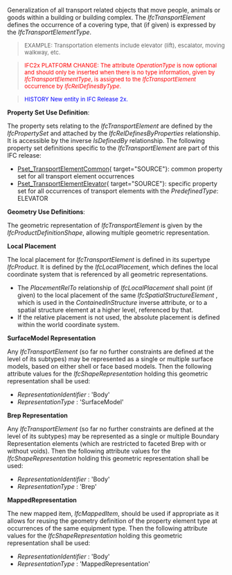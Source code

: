 Generalization of all transport related objects that move people, animals or goods within a building or building complex. The _IfcTransportElement_ defines the occurrence of a covering type, that (if given) is expressed by the _IfcTransportElementType_.

> <font size="-1">EXAMPLE: Transportation elements include
      elevator (lift), escalator, moving walkway, etc.</font>

> <font color="#FF0000" size="-1">IFC2x PLATFORM CHANGE: The
      attribute <i>OperationType</i> is now optional and should
      only be inserted when there is no type information, given
      by <i>IfcTransportElementType</i>, is assigned to the
      <i>IfcTransportElement</i> occurrence by
      <i>IfcRelDefinesByType</i>.</font>

> <font color="#0000FF" size="-1">HISTORY New entity in IFC
        Release 2x.</font>
> 


****Property Set Use Definition****:

The property sets relating to the _IfcTransportElement_ are defined by the _IfcPropertySet_ and attached by the _IfcRelDefinesByProperties_ relationship. It is accessible by the inverse _IsDefinedBy_ relationship. The following property set definitions specific to the _IfcTransportElement_ are part of this IFC release:

*  [Pset_TransportElementCommon](../../psd/IfcProductExtension/Pset_TransportElementCommon.xml){ target="SOURCE"}: common property set for all transport element occurrences 
*  [Pset_TransportElementElevator](../../psd/IfcProductExtension/Pset_TransportElementElevator.xml){ target="SOURCE"}: specific property set for all occurrences of transport elements with the _PredefinedType_: ELEVATOR 

****Geometry Use Definitions****:

The geometric representation of _IfcTransportElement_ is given by the _IfcProductDefinitionShape_, allowing multiple geometric representation.

**Local Placement**

The local placement for _IfcTransportElement_ is defined in its supertype _IfcProduct_. It is defined by the _IfcLocalPlacement_, which defines the local coordinate system that is referenced by all geometric representations.

* The _PlacementRelTo_ relationship of _IfcLocalPlacement_ shall point (if given) to the local placement of the same _IfcSpatialStructureElement_ , which is used in the _ContainedInStructure_ inverse attribute, or to a spatial structure element at a higher level, referenced by that. 
* If the relative placement is not used, the absolute placement is defined within the world coordinate system. 

**SurfaceModel Representation**

Any _IfcTransportElement_ (so far no further constraints are defined at the level of its subtypes) may be represented as a single or multiple surface models, based on either shell or face based models. Then the following attribute values for the _IfcShapeRepresentation_ holding this geometric representation shall be used:

*  _RepresentationIdentifier_ : 'Body' 
*  _RepresentationType_ : 'SurfaceModel' 

**Brep Representation**

Any _IfcTransportElement_ (so far no further constraints are defined at the level of its subtypes) may be represented as a single or multiple Boundary Representation elements (which are restricted to faceted Brep with or without voids). Then the following attribute values for the _IfcShapeRepresentation_ holding this geometric representation shall be used:

*  _RepresentationIdentifier_ : 'Body' 
*  _RepresentationType_ : 'Brep' 

**MappedRepresentation**

The new mapped item, _IfcMappedItem_, should be used if appropriate as it allows for reusing the geometry definition of the property element type at occurrences of the same equipment type. Then the following attribute values for the _IfcShapeRepresentation_ holding this geometric representation shall be used:

*  _RepresentationIdentifier_ : 'Body' 
*  _RepresentationType_ : 'MappedRepresentation'